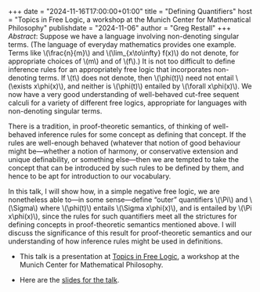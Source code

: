 +++
date = "2024-11-16T17:00:00+01:00"
title = "Defining Quantifiers"
host = "Topics in Free Logic, a workshop at the Munich Center for Mathematical Philosophy"
publishdate = "2024-11-06"
author = "Greg Restall"
+++
*Abstract*: 
Suppose we have a language involving non-denoting singular terms.
(The language of everyday mathematics provides one example. Terms
like \\(\frac{n}{m}\\) and \\(\lim_{x\to\infty} f(x)\\) do not denote, for
appropriate choices of \\(m\\) and of \\(f\\).) It is not too difficult to
define inference rules for an appropriately free logic that incorporates
non-denoting terms. If \\(t\\) does not denote, then \\(\phi(t)\\) need not
entail \\(\exists x\phi(x)\\), and neither is \\(\phi(t)\\) entailed by
\\(\forall x\phi(x)\\).  We now have a very good understanding of well-behaved
cut-free sequent calculi for a variety of different free logics, appropriate
for languages with non-denoting singular terms. 

There is a tradition, in proof-theoretic semantics, of thinking of well-behaved
inference rules for some concept as defining that concept.  If the rules are
well-enough behaved (whatever that notion of good behaviour might be—whether a
notion of harmony, or conservative extension and unique definability, or
something else—then we are tempted to take the concept that can be introduced
by such rules to be defined by them, and hence to be apt for introduction to
our vocabulary.  

In this talk, I will show how, in a simple negative free logic, we are
nonetheless able to—in some sense—define “outer” quantifiers \\(\Pi\\) and \\(\Sigma\\)
where \\(\phi(t)\\) entails \\(\Sigma x\phi(x)\\), and is entailed by \\(\Pi x\phi(x)\\), 
since the rules for such quantifiers meet all the strictures for defining
concepts in proof-theoretic semantics mentioned above. I will discuss the
significance of this result for proof-theoretic semantics and our understanding
of how inference rules might be used in definitions.

* This talk is a presentation at [Topics in Free
  Logic](https://www.mcmp.philosophie.uni-muenchen.de/events_this-_week/free_logic/index.html),
  a workshop at the Munich Center for Mathematical Philosophy.

* Here are the [slides for the talk](/slides/defining-quantifiers-mcmp.pdf).


